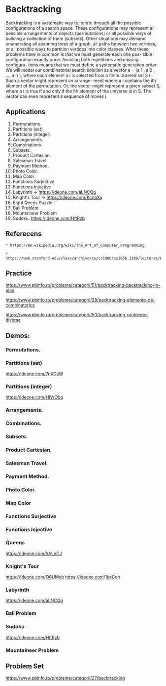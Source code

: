 # Backtracking

Backtracking is a systematic way to iterate through all the possible configurations
of a search space. These configurations may represent all possible arrangements
of objects (permutations) or all possible ways of building a collection of them
(subsets). Other situations may demand enumerating all spanning trees of a graph,
all paths between two vertices, or all possible ways to partition vertices into color
classes.
What these problems have in common is that we must generate each one pos-
sible configuration exactly once. Avoiding both repetitions and missing configura-
tions means that we must define a systematic generation order. We will model our
combinatorial search solution as a vector a = (a 1 , a 2 , ..., a n ), where each element a i
is selected from a finite ordered set S i . Such a vector might represent an arrange-
ment where a i contains the ith element of the permutation. Or, the vector might
represent a given subset S, where a i is true if and only if the ith element of the
universe is in S. The vector can even represent a sequence of moves i

## Applications

1.  Permutations.
2.  Partitions (set) 
3.  Partitions (integer)
4.  Arrangements.
5.  Combinations.
6.  Subsets.
7.  Product Cartesian.
8.  Salesman Travel.
9.  Payment Method.
10. Photo Color.
11. Map Color
12. Functions Surjective
13. Functions Injective
14. Labyrinth -> https://ideone.com/aLNCQg
15. Knight's Tour -> https://ideone.com/KcnbXq
16. Eight Qeens Puzzle
17. Ball Problem
18. Mountaineer Problem
19. Sudoku. https://ideone.com/HftRzb

## Referecens
 
    * https://en.wikipedia.org/wiki/The_Art_of_Computer_Programming 
    
    * https://web.stanford.edu/class/archive/cs/cs106b/cs106b.1188/lectures/Lecture11/Lecture11.pdf

## Practice

https://www.pbinfo.ro/probleme/categorii/51/backtracking-backtracking-in-plan

https://www.pbinfo.ro/probleme/categorii/28/backtracking-elemente-de-combinatorica

https://www.pbinfo.ro/probleme/categorii/50/backtracking-probleme-diverse
    
## Demos:    
    
###  Permutations.

###  Partitions (set) 

https://ideone.com/7nXCoW 

###  Partitions (integer)  

https://ideone.com/HIWObq 

###  Arrangements.

###  Combinations.

###  Subsets.

###  Product Cartesian.

###  Salesman Travel.

###  Payment Method.

###  Photo Color.

###  Map Color

###  Functions Surjective

###  Functions Injective

### Queens    
https://ideone.com/hALeCJ

### Knight's Tour
https://ideone.com/O6UMvb https://ideone.com/1kaCoh

### Labyrinth
https://ideone.com/aLNCQg

### Ball Problem

### Sudoku

https://ideone.com/HftRzb

### Mountaineer Problem

## Problem Set

https://www.pbinfo.ro/probleme/categorii/27/backtracking
